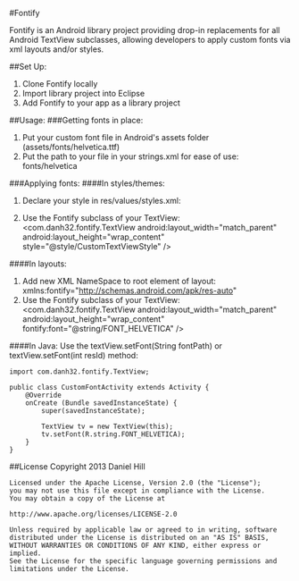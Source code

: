 #Fontify

Fontify is an Android library project providing drop-in replacements for all Android TextView subclasses, allowing developers to apply custom fonts via xml layouts and/or styles.

##Set Up:
1) Clone Fontify locally  
2) Import library project into Eclipse  
3) Add Fontify to your app as a library project  

##Usage:
###Getting fonts in place:
1) Put your custom font file in Android's assets folder (assets/fonts/helvetica.ttf)  
2) Put the path to your file in your strings.xml for ease of use:  
	<string name="FONT_HELVETICA">fonts/helvetica</string>

###Applying fonts:
####In styles/themes:
1) Declare your style in res/values/styles.xml:  

    <style name="CustomTextViewStyle">
        <item name="font">@string/FONT_HELVETICA</item>
    </style>
2) Use the Fontify subclass of your TextView:  
	<com.danh32.fontify.TextView 
	    android:layout_width="match_parent"
		android:layout_height="wrap_content"
		style="@style/CustomTextViewStyle" />

####In layouts:  
1) Add new XML NameSpace to root element of layout:  
    xmlns:fontify="http://schemas.android.com/apk/res-auto"  
2) Use the Fontify subclass of your TextView:  
	<com.danh32.fontify.TextView 
	    android:layout_width="match_parent"
		android:layout_height="wrap_content"
		fontify:font="@string/FONT_HELVETICA" />
		
####In Java:
Use the textView.setFont(String fontPath) or textView.setFont(int resId) method:  

	import com.danh32.fontify.TextView;

	public class CustomFontActivity extends Activity {
		@Override
		onCreate (Bundle savedInstanceState) {
			super(savedInstanceState);
		
			TextView tv = new TextView(this);
			tv.setFont(R.string.FONT_HELVETICA);
		}	
	}

##License
	Copyright 2013 Daniel Hill

	Licensed under the Apache License, Version 2.0 (the "License");
	you may not use this file except in compliance with the License.
	You may obtain a copy of the License at

	http://www.apache.org/licenses/LICENSE-2.0

	Unless required by applicable law or agreed to in writing, software
	distributed under the License is distributed on an "AS IS" BASIS,
	WITHOUT WARRANTIES OR CONDITIONS OF ANY KIND, either express or implied.
	See the License for the specific language governing permissions and
	limitations under the License.